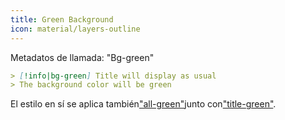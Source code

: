 ```yaml
---
title: Green Background
icon: material/layers-outline
---
```


Metadatos de llamada: "Bg-green"

```md
> [!info|bg-green] Title will display as usual
> The background color will be green
```

El estilo en sí se aplica también["all-green"](。/combined-styling/page-7.md)junto con["title-green"](。/title-styling/page-7.md).